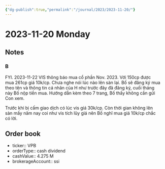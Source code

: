 ```yaml
---
{"dg-publish":true,"permalink":"/journal/2023/2023-11-20/"}
---
```


# 2023-11-20 Monday

## Notes

### B

FYI. 2023-11-22 VIS thông báo mua cổ phần Nov. 2023. Với 150cp được mua 261cp giá 10k/cp. Chưa nghe nói lúc nào lên sàn lại. Bố sẽ đăng ký mua theo tên và thông tin cá nhân của H như trước đây đã đăng ký, cuối tháng này Bố nộp tiền mua. Hướng dẫn kèm theo 7 trang, Bố thấy không cần gửi Con xem.

Trước khi bị cấm giao dịch có lúc vis giá 30k/cp. Còn thời gian không lên sàn mấy năm nay coi như vis tích lũy giá nên Bố nghĩ mua giá 10k/cp chắc có lời.

## Order book

- ticker:: VPB
- orderType:: cash dividend
- cashValue:: 4.275 M
- brokerageAccount:: ssi
